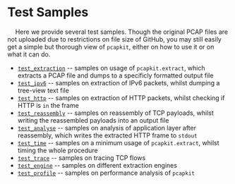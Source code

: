 # Test Samples

&emsp; Here we provide several test samples. Though the original PCAP files are not uploaded due to restrictions on file size of GitHub, you may still easily get a simple but thorough view of `pcapkit`, either on how to use it or on what it can do.

 - [`test_extraction`](https://github.com/JarryShaw/pcapkit/tree/master/test/test_extraction.py) -- samples on usage of `pcapkit.extract`, which extracts a PCAP file and dumps to a specificly formatted output file
 - [`test_ipv6`](https://github.com/JarryShaw/pcapkit/tree/master/test/test_ipv6.py) -- samples on extraction of IPv6 packets, whilst dumping a tree-view text file
 - [`test_http`](https://github.com/JarryShaw/pcapkit/tree/master/test/test_http.py) -- samples on extraction of HTTP packets, whilst checking if HTTP is `in` the frame
 - [`test_reassembly`](https://github.com/JarryShaw/pcapkit/tree/master/test/test_reassembly.py) -- samples on reassembly of TCP payloads, whilst writing the reassembled payloads into an output file
 - [`test_analyse`](https://github.com/JarryShaw/pcapkit/tree/master/test/test_analyse.py) -- samples on analysis of application layer after reassembly, which writes the extracted HTTP frame to `stdout`
 - [`test_time`](https://github.com/JarryShaw/pcapkit/tree/master/test/test_time.py) -- samples on a minimum usage of `pcapkit.extract`, whilst timing the whole procedure
 - [`test_trace`](https://github.com/JarryShaw/pcapkit/tree/master/test/test_trace.py) -- samples on tracing TCP flows
 - [`test_engine`](https://github.com/JarryShaw/pcapkit/tree/master/test/test_engine.py) -- samples on different extraction engines
 - [`test_profile`](https://github.com/JarryShaw/pcapkit/tree/master/test/test_profile.py) -- samples on performance analysis of `pcapkit`
